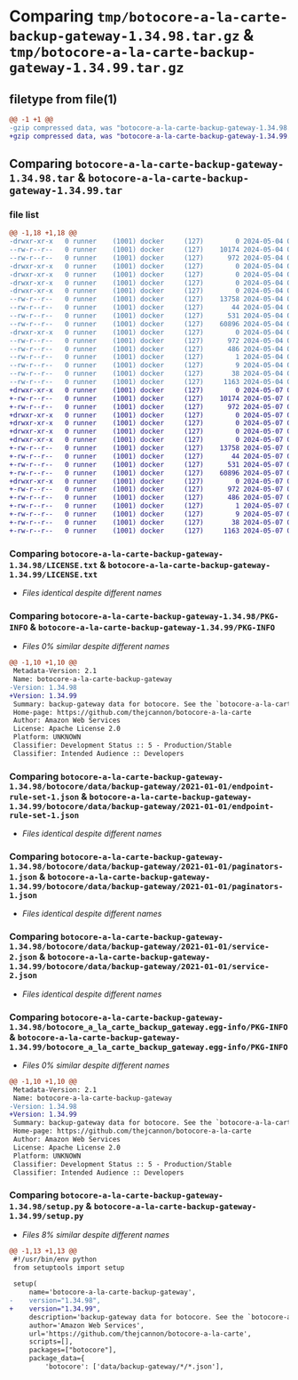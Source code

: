 # Comparing `tmp/botocore-a-la-carte-backup-gateway-1.34.98.tar.gz` & `tmp/botocore-a-la-carte-backup-gateway-1.34.99.tar.gz`

## filetype from file(1)

```diff
@@ -1 +1 @@
-gzip compressed data, was "botocore-a-la-carte-backup-gateway-1.34.98.tar", last modified: Sat May  4 01:01:17 2024, max compression
+gzip compressed data, was "botocore-a-la-carte-backup-gateway-1.34.99.tar", last modified: Tue May  7 01:02:19 2024, max compression
```

## Comparing `botocore-a-la-carte-backup-gateway-1.34.98.tar` & `botocore-a-la-carte-backup-gateway-1.34.99.tar`

### file list

```diff
@@ -1,18 +1,18 @@
-drwxr-xr-x   0 runner    (1001) docker     (127)        0 2024-05-04 01:01:17.422060 botocore-a-la-carte-backup-gateway-1.34.98/
--rw-r--r--   0 runner    (1001) docker     (127)    10174 2024-05-04 01:01:17.000000 botocore-a-la-carte-backup-gateway-1.34.98/LICENSE.txt
--rw-r--r--   0 runner    (1001) docker     (127)      972 2024-05-04 01:01:17.422060 botocore-a-la-carte-backup-gateway-1.34.98/PKG-INFO
-drwxr-xr-x   0 runner    (1001) docker     (127)        0 2024-05-04 01:01:17.418060 botocore-a-la-carte-backup-gateway-1.34.98/botocore/
-drwxr-xr-x   0 runner    (1001) docker     (127)        0 2024-05-04 01:01:17.418060 botocore-a-la-carte-backup-gateway-1.34.98/botocore/data/
-drwxr-xr-x   0 runner    (1001) docker     (127)        0 2024-05-04 01:01:17.418060 botocore-a-la-carte-backup-gateway-1.34.98/botocore/data/backup-gateway/
-drwxr-xr-x   0 runner    (1001) docker     (127)        0 2024-05-04 01:01:17.422060 botocore-a-la-carte-backup-gateway-1.34.98/botocore/data/backup-gateway/2021-01-01/
--rw-r--r--   0 runner    (1001) docker     (127)    13758 2024-05-04 01:01:11.000000 botocore-a-la-carte-backup-gateway-1.34.98/botocore/data/backup-gateway/2021-01-01/endpoint-rule-set-1.json
--rw-r--r--   0 runner    (1001) docker     (127)       44 2024-05-04 01:01:11.000000 botocore-a-la-carte-backup-gateway-1.34.98/botocore/data/backup-gateway/2021-01-01/examples-1.json
--rw-r--r--   0 runner    (1001) docker     (127)      531 2024-05-04 01:01:11.000000 botocore-a-la-carte-backup-gateway-1.34.98/botocore/data/backup-gateway/2021-01-01/paginators-1.json
--rw-r--r--   0 runner    (1001) docker     (127)    60896 2024-05-04 01:01:11.000000 botocore-a-la-carte-backup-gateway-1.34.98/botocore/data/backup-gateway/2021-01-01/service-2.json
-drwxr-xr-x   0 runner    (1001) docker     (127)        0 2024-05-04 01:01:17.422060 botocore-a-la-carte-backup-gateway-1.34.98/botocore_a_la_carte_backup_gateway.egg-info/
--rw-r--r--   0 runner    (1001) docker     (127)      972 2024-05-04 01:01:17.000000 botocore-a-la-carte-backup-gateway-1.34.98/botocore_a_la_carte_backup_gateway.egg-info/PKG-INFO
--rw-r--r--   0 runner    (1001) docker     (127)      486 2024-05-04 01:01:17.000000 botocore-a-la-carte-backup-gateway-1.34.98/botocore_a_la_carte_backup_gateway.egg-info/SOURCES.txt
--rw-r--r--   0 runner    (1001) docker     (127)        1 2024-05-04 01:01:17.000000 botocore-a-la-carte-backup-gateway-1.34.98/botocore_a_la_carte_backup_gateway.egg-info/dependency_links.txt
--rw-r--r--   0 runner    (1001) docker     (127)        9 2024-05-04 01:01:17.000000 botocore-a-la-carte-backup-gateway-1.34.98/botocore_a_la_carte_backup_gateway.egg-info/top_level.txt
--rw-r--r--   0 runner    (1001) docker     (127)       38 2024-05-04 01:01:17.422060 botocore-a-la-carte-backup-gateway-1.34.98/setup.cfg
--rw-r--r--   0 runner    (1001) docker     (127)     1163 2024-05-04 01:01:17.000000 botocore-a-la-carte-backup-gateway-1.34.98/setup.py
+drwxr-xr-x   0 runner    (1001) docker     (127)        0 2024-05-07 01:02:19.524093 botocore-a-la-carte-backup-gateway-1.34.99/
+-rw-r--r--   0 runner    (1001) docker     (127)    10174 2024-05-07 01:02:19.000000 botocore-a-la-carte-backup-gateway-1.34.99/LICENSE.txt
+-rw-r--r--   0 runner    (1001) docker     (127)      972 2024-05-07 01:02:19.524093 botocore-a-la-carte-backup-gateway-1.34.99/PKG-INFO
+drwxr-xr-x   0 runner    (1001) docker     (127)        0 2024-05-07 01:02:19.524093 botocore-a-la-carte-backup-gateway-1.34.99/botocore/
+drwxr-xr-x   0 runner    (1001) docker     (127)        0 2024-05-07 01:02:19.524093 botocore-a-la-carte-backup-gateway-1.34.99/botocore/data/
+drwxr-xr-x   0 runner    (1001) docker     (127)        0 2024-05-07 01:02:19.524093 botocore-a-la-carte-backup-gateway-1.34.99/botocore/data/backup-gateway/
+drwxr-xr-x   0 runner    (1001) docker     (127)        0 2024-05-07 01:02:19.524093 botocore-a-la-carte-backup-gateway-1.34.99/botocore/data/backup-gateway/2021-01-01/
+-rw-r--r--   0 runner    (1001) docker     (127)    13758 2024-05-07 01:02:10.000000 botocore-a-la-carte-backup-gateway-1.34.99/botocore/data/backup-gateway/2021-01-01/endpoint-rule-set-1.json
+-rw-r--r--   0 runner    (1001) docker     (127)       44 2024-05-07 01:02:10.000000 botocore-a-la-carte-backup-gateway-1.34.99/botocore/data/backup-gateway/2021-01-01/examples-1.json
+-rw-r--r--   0 runner    (1001) docker     (127)      531 2024-05-07 01:02:10.000000 botocore-a-la-carte-backup-gateway-1.34.99/botocore/data/backup-gateway/2021-01-01/paginators-1.json
+-rw-r--r--   0 runner    (1001) docker     (127)    60896 2024-05-07 01:02:10.000000 botocore-a-la-carte-backup-gateway-1.34.99/botocore/data/backup-gateway/2021-01-01/service-2.json
+drwxr-xr-x   0 runner    (1001) docker     (127)        0 2024-05-07 01:02:19.524093 botocore-a-la-carte-backup-gateway-1.34.99/botocore_a_la_carte_backup_gateway.egg-info/
+-rw-r--r--   0 runner    (1001) docker     (127)      972 2024-05-07 01:02:19.000000 botocore-a-la-carte-backup-gateway-1.34.99/botocore_a_la_carte_backup_gateway.egg-info/PKG-INFO
+-rw-r--r--   0 runner    (1001) docker     (127)      486 2024-05-07 01:02:19.000000 botocore-a-la-carte-backup-gateway-1.34.99/botocore_a_la_carte_backup_gateway.egg-info/SOURCES.txt
+-rw-r--r--   0 runner    (1001) docker     (127)        1 2024-05-07 01:02:19.000000 botocore-a-la-carte-backup-gateway-1.34.99/botocore_a_la_carte_backup_gateway.egg-info/dependency_links.txt
+-rw-r--r--   0 runner    (1001) docker     (127)        9 2024-05-07 01:02:19.000000 botocore-a-la-carte-backup-gateway-1.34.99/botocore_a_la_carte_backup_gateway.egg-info/top_level.txt
+-rw-r--r--   0 runner    (1001) docker     (127)       38 2024-05-07 01:02:19.524093 botocore-a-la-carte-backup-gateway-1.34.99/setup.cfg
+-rw-r--r--   0 runner    (1001) docker     (127)     1163 2024-05-07 01:02:19.000000 botocore-a-la-carte-backup-gateway-1.34.99/setup.py
```

### Comparing `botocore-a-la-carte-backup-gateway-1.34.98/LICENSE.txt` & `botocore-a-la-carte-backup-gateway-1.34.99/LICENSE.txt`

 * *Files identical despite different names*

### Comparing `botocore-a-la-carte-backup-gateway-1.34.98/PKG-INFO` & `botocore-a-la-carte-backup-gateway-1.34.99/PKG-INFO`

 * *Files 0% similar despite different names*

```diff
@@ -1,10 +1,10 @@
 Metadata-Version: 2.1
 Name: botocore-a-la-carte-backup-gateway
-Version: 1.34.98
+Version: 1.34.99
 Summary: backup-gateway data for botocore. See the `botocore-a-la-carte` package for more info.
 Home-page: https://github.com/thejcannon/botocore-a-la-carte
 Author: Amazon Web Services
 License: Apache License 2.0
 Platform: UNKNOWN
 Classifier: Development Status :: 5 - Production/Stable
 Classifier: Intended Audience :: Developers
```

### Comparing `botocore-a-la-carte-backup-gateway-1.34.98/botocore/data/backup-gateway/2021-01-01/endpoint-rule-set-1.json` & `botocore-a-la-carte-backup-gateway-1.34.99/botocore/data/backup-gateway/2021-01-01/endpoint-rule-set-1.json`

 * *Files identical despite different names*

### Comparing `botocore-a-la-carte-backup-gateway-1.34.98/botocore/data/backup-gateway/2021-01-01/paginators-1.json` & `botocore-a-la-carte-backup-gateway-1.34.99/botocore/data/backup-gateway/2021-01-01/paginators-1.json`

 * *Files identical despite different names*

### Comparing `botocore-a-la-carte-backup-gateway-1.34.98/botocore/data/backup-gateway/2021-01-01/service-2.json` & `botocore-a-la-carte-backup-gateway-1.34.99/botocore/data/backup-gateway/2021-01-01/service-2.json`

 * *Files identical despite different names*

### Comparing `botocore-a-la-carte-backup-gateway-1.34.98/botocore_a_la_carte_backup_gateway.egg-info/PKG-INFO` & `botocore-a-la-carte-backup-gateway-1.34.99/botocore_a_la_carte_backup_gateway.egg-info/PKG-INFO`

 * *Files 0% similar despite different names*

```diff
@@ -1,10 +1,10 @@
 Metadata-Version: 2.1
 Name: botocore-a-la-carte-backup-gateway
-Version: 1.34.98
+Version: 1.34.99
 Summary: backup-gateway data for botocore. See the `botocore-a-la-carte` package for more info.
 Home-page: https://github.com/thejcannon/botocore-a-la-carte
 Author: Amazon Web Services
 License: Apache License 2.0
 Platform: UNKNOWN
 Classifier: Development Status :: 5 - Production/Stable
 Classifier: Intended Audience :: Developers
```

### Comparing `botocore-a-la-carte-backup-gateway-1.34.98/setup.py` & `botocore-a-la-carte-backup-gateway-1.34.99/setup.py`

 * *Files 8% similar despite different names*

```diff
@@ -1,13 +1,13 @@
 #!/usr/bin/env python
 from setuptools import setup
 
 setup(
     name='botocore-a-la-carte-backup-gateway',
-    version="1.34.98",
+    version="1.34.99",
     description='backup-gateway data for botocore. See the `botocore-a-la-carte` package for more info.',
     author='Amazon Web Services',
     url='https://github.com/thejcannon/botocore-a-la-carte',
     scripts=[],
     packages=["botocore"],
     package_data={
         'botocore': ['data/backup-gateway/*/*.json'],
```

